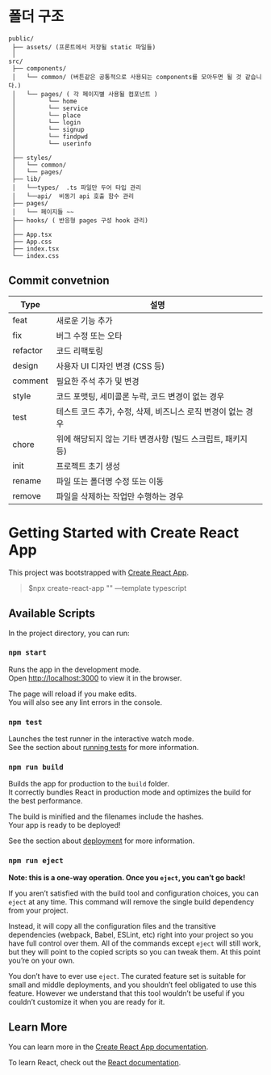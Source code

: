 # 폴더 구조
```
public/
 ├── assets/ (프론트에서 저장될 static 파일들)
 │ 
src/
 ├── components/
 │   └── common/ (버튼같은 공통적으로 사용되는 components를 모아두면 될 것 같습니다.)
 │   └── pages/ ( 각 페이지별 사용될 컴포넌트 )
 │         └── home
 │         └── service
 │         └── place
 │         └── login
 │         └── signup
 │         └── findpwd
 │         └── userinfo
 │
 ├── styles/
 │   └── common/ 
 │   └── pages/
 ├── lib/
 │   └──types/  .ts 파일만 두어 타입 관리
 │   └──api/  비동기 api 호출 함수 관리
 ├── pages/
 │   └── 페이지들 ~~
 ├── hooks/ ( 반응형 pages 구성 hook 관리)
 │
 ├── App.tsx
 ├── App.css
 ├── index.tsx
 └── index.css
```

## Commit convetnion

| Type       | 설명                                                         |
|------------|------------------------------------------------------------|
| feat       | 새로운 기능 추가                                             |
| fix        | 버그 수정 또는 오타                                          |
| refactor   | 코드 리팩토링                                                 |
| design     | 사용자 UI 디자인 변경 (CSS 등)                               |
| comment    | 필요한 주석 추가 및 변경                                      |
| style      | 코드 포맷팅, 세미콜론 누락, 코드 변경이 없는 경우              |
| test       | 테스트 코드 추가, 수정, 삭제, 비즈니스 로직 변경이 없는 경우 |
| chore      | 위에 해당되지 않는 기타 변경사항 (빌드 스크립트, 패키지 등) |
| init       | 프로젝트 초기 생성                                            |
| rename     | 파일 또는 폴더명 수정 또는 이동                                |
| remove     | 파일을 삭제하는 작업만 수행하는 경우                          |



# Getting Started with Create React App

This project was bootstrapped with [Create React App](https://github.com/facebook/create-react-app).
> $npx create-react-app "" —template typescript

## Available Scripts

In the project directory, you can run:

### `npm start`

Runs the app in the development mode.\
Open [http://localhost:3000](http://localhost:3000) to view it in the browser.

The page will reload if you make edits.\
You will also see any lint errors in the console.

### `npm test`

Launches the test runner in the interactive watch mode.\
See the section about [running tests](https://facebook.github.io/create-react-app/docs/running-tests) for more information.

### `npm run build`

Builds the app for production to the `build` folder.\
It correctly bundles React in production mode and optimizes the build for the best performance.

The build is minified and the filenames include the hashes.\
Your app is ready to be deployed!

See the section about [deployment](https://facebook.github.io/create-react-app/docs/deployment) for more information.

### `npm run eject`

**Note: this is a one-way operation. Once you `eject`, you can’t go back!**

If you aren’t satisfied with the build tool and configuration choices, you can `eject` at any time. This command will remove the single build dependency from your project.

Instead, it will copy all the configuration files and the transitive dependencies (webpack, Babel, ESLint, etc) right into your project so you have full control over them. All of the commands except `eject` will still work, but they will point to the copied scripts so you can tweak them. At this point you’re on your own.

You don’t have to ever use `eject`. The curated feature set is suitable for small and middle deployments, and you shouldn’t feel obligated to use this feature. However we understand that this tool wouldn’t be useful if you couldn’t customize it when you are ready for it.

## Learn More

You can learn more in the [Create React App documentation](https://facebook.github.io/create-react-app/docs/getting-started).

To learn React, check out the [React documentation](https://reactjs.org/).

